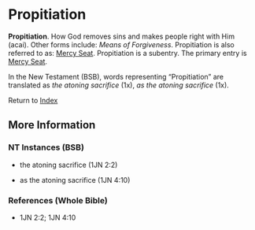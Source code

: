# Propitiation
**Propitiation**. 
How God removes sins and makes people right with Him (acai). 
Other forms include: 
*Means of Forgiveness*. 
Propitiation is also referred to as: 
[Mercy Seat](Propitiation.md). 
Propitiation is a subentry. The primary entry is 
[Mercy Seat](Propitiation.md). 




In the New Testament (BSB), words representing “Propitiation” are translated as 
*the atoning sacrifice* (1x), *as the atoning sacrifice* (1x). 


Return to [Index](00-Index.md)

## More Information

### NT Instances (BSB)

* the atoning sacrifice (1JN 2:2)

* as the atoning sacrifice (1JN 4:10)



### References (Whole Bible)

* 1JN 2:2; 1JN 4:10




